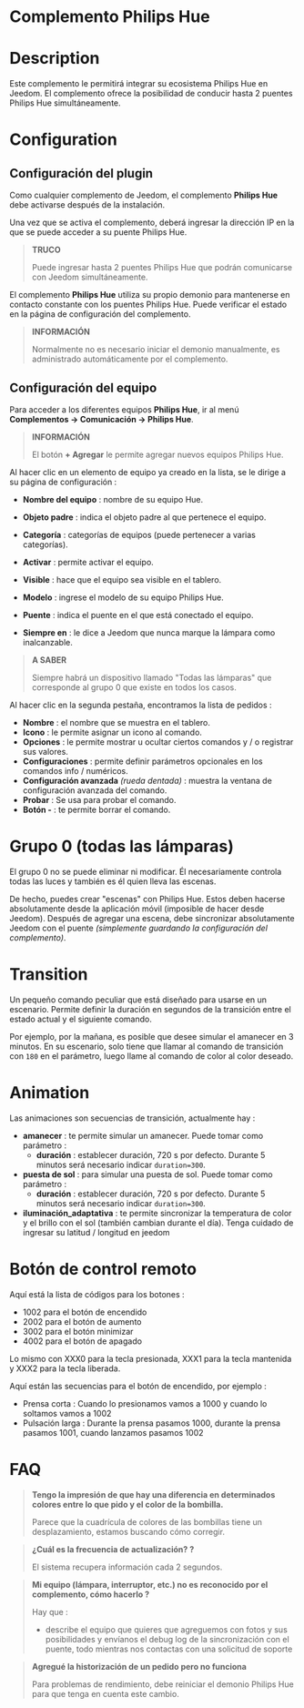 # Complemento Philips Hue

# Description

Este complemento le permitirá integrar su ecosistema Philips Hue en Jeedom. El complemento ofrece la posibilidad de conducir hasta 2 puentes Philips Hue simultáneamente.

# Configuration

## Configuración del plugin

Como cualquier complemento de Jeedom, el complemento **Philips Hue** debe activarse después de la instalación.

Una vez que se activa el complemento, deberá ingresar la dirección IP en la que se puede acceder a su puente Philips Hue.

>**TRUCO**
>
>Puede ingresar hasta 2 puentes Philips Hue que podrán comunicarse con Jeedom simultáneamente.

El complemento **Philips Hue** utiliza su propio demonio para mantenerse en contacto constante con los puentes Philips Hue. Puede verificar el estado en la página de configuración del complemento.

>**INFORMACIÓN**
>    
>Normalmente no es necesario iniciar el demonio manualmente, es administrado automáticamente por el complemento.

## Configuración del equipo

Para acceder a los diferentes equipos **Philips Hue**, ir al menú **Complementos → Comunicación → Philips Hue**.

>**INFORMACIÓN**
>    
>El botón **+ Agregar** le permite agregar nuevos equipos Philips Hue.

Al hacer clic en un elemento de equipo ya creado en la lista, se le dirige a su página de configuración :

- **Nombre del equipo** : nombre de su equipo Hue.
- **Objeto padre** : indica el objeto padre al que pertenece el equipo.
- **Categoría** : categorías de equipos (puede pertenecer a varias categorías).
- **Activar** : permite activar el equipo.
- **Visible** : hace que el equipo sea visible en el tablero.

- **Modelo** : ingrese el modelo de su equipo Philips Hue.
- **Puente** : indica el puente en el que está conectado el equipo.
- **Siempre en** : le dice a Jeedom que nunca marque la lámpara como inalcanzable.

>**A SABER**
>
>Siempre habrá un dispositivo llamado "Todas las lámparas" que corresponde al grupo 0 que existe en todos los casos.

Al hacer clic en la segunda pestaña, encontramos la lista de pedidos :

- **Nombre** : el nombre que se muestra en el tablero.
- **Icono** : le permite asignar un icono al comando.
- **Opciones** : le permite mostrar u ocultar ciertos comandos y / o registrar sus valores.
- **Configuraciones** : permite definir parámetros opcionales en los comandos info / numéricos.
- **Configuración avanzada** *(rueda dentada)* : muestra la ventana de configuración avanzada del comando.
- **Probar** : Se usa para probar el comando.
- **Botón -** : te permite borrar el comando.


# Grupo 0 (todas las lámparas)

El grupo 0 no se puede eliminar ni modificar. Él necesariamente controla todas las luces y también es él quien lleva las escenas.

De hecho, puedes crear "escenas" con Philips Hue. Estos deben hacerse absolutamente desde la aplicación móvil (imposible de hacer desde Jeedom). Después de agregar una escena, debe sincronizar absolutamente Jeedom con el puente *(simplemente guardando la configuración del complemento)*.

# Transition

Un pequeño comando peculiar que está diseñado para usarse en un escenario. Permite definir la duración en segundos de la transición entre el estado actual y el siguiente comando.

Por ejemplo, por la mañana, es posible que desee simular el amanecer en 3 minutos. En su escenario, solo tiene que llamar al comando de transición con ``180`` en el parámetro, luego llame al comando de color al color deseado.

# Animation

Las animaciones son secuencias de transición, actualmente hay :

- **amanecer** : te permite simular un amanecer. Puede tomar como parámetro :
    - **duración** : establecer duración, 720 s por defecto. Durante 5 minutos será necesario indicar ``duration=300``.
- **puesta de sol** : para simular una puesta de sol. Puede tomar como parámetro :
    - **duración** : establecer duración, 720 s por defecto. Durante 5 minutos será necesario indicar ``duration=300``.
- **iluminación_adaptativa** : te permite sincronizar la temperatura de color y el brillo con el sol (también cambian durante el día). Tenga cuidado de ingresar su latitud / longitud en jeedom

# Botón de control remoto

Aquí está la lista de códigos para los botones :

- 1002 para el botón de encendido
- 2002 para el botón de aumento
- 3002 para el botón minimizar
- 4002 para el botón de apagado

Lo mismo con XXX0 para la tecla presionada, XXX1 para la tecla mantenida y XXX2 para la tecla liberada.

Aquí están las secuencias para el botón de encendido, por ejemplo :

- Prensa corta : Cuando lo presionamos vamos a 1000 y cuando lo soltamos vamos a 1002
- Pulsación larga : Durante la prensa pasamos 1000, durante la prensa pasamos 1001, cuando lanzamos pasamos 1002

# FAQ

> **Tengo la impresión de que hay una diferencia en determinados colores entre lo que pido y el color de la bombilla.**
>
> Parece que la cuadrícula de colores de las bombillas tiene un desplazamiento, estamos buscando cómo corregir.

> **¿Cuál es la frecuencia de actualización? ?**
>
> El sistema recupera información cada 2 segundos.

> **Mi equipo (lámpara, interruptor, etc.) no es reconocido por el complemento, cómo hacerlo ?**
>
> Hay que :
> - describe el equipo que quieres que agreguemos con fotos y sus posibilidades y envíanos el debug log de la sincronización con el puente, todo mientras nos contactas con una solicitud de soporte

>**Agregué la historización de un pedido pero no funciona**
>
>Para problemas de rendimiento, debe reiniciar el demonio Philips Hue para que tenga en cuenta este cambio.
